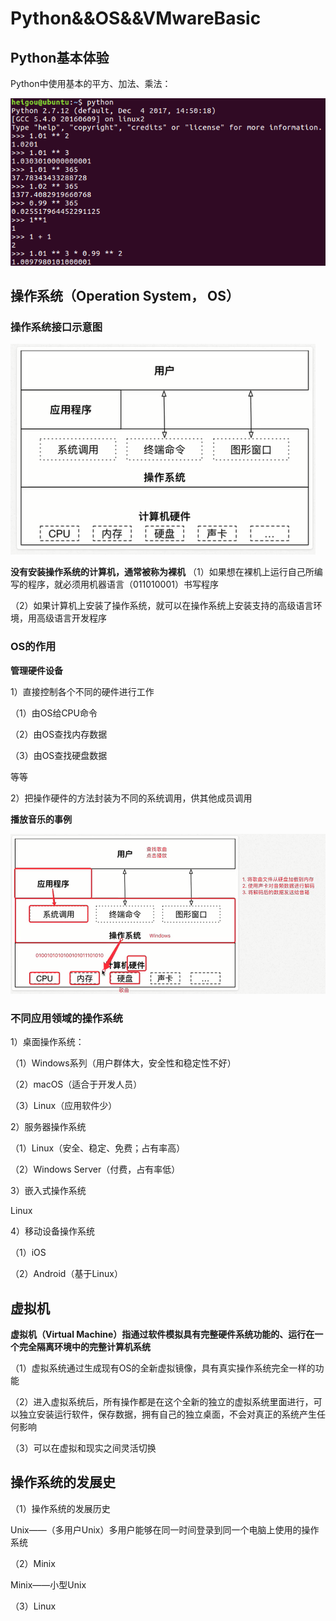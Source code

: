 # Python&&OS&&VMwareBasic
## Python基本体验

Python中使用基本的平方、加法、乘法：

![12](https://github.com/Renwoxin/Python/blob/master/image/12.png)

## 操作系统（Operation System， OS）

### 操作系统接口示意图

![13](https://github.com/Renwoxin/Python/blob/master/image/13.png)

**没有安装操作系统的计算机，通常被称为裸机**
（1）如果想在裸机上运行自己所编写的程序，就必须用机器语言（011010001）书写程序

（2）如果计算机上安装了操作系统，就可以在操作系统上安装支持的高级语言环境，用高级语言开发程序

### OS的作用
**管理硬件设备**

1）直接控制各个不同的硬件进行工作

（1）由OS给CPU命令

（2）由OS查找内存数据

（3）由OS查找硬盘数据

等等

2）把操作硬件的方法封装为不同的系统调用，供其他成员调用

**播放音乐的事例**

![14](https://github.com/Renwoxin/Python/blob/master/image/14.png)

### 不同应用领域的操作系统
1）桌面操作系统：

（1）Windows系列（用户群体大，安全性和稳定性不好）

（2）macOS（适合于开发人员）

（3）Linux（应用软件少）

2）服务器操作系统

（1）Linux（安全、稳定、免费；占有率高）

（2）Windows Server（付费，占有率低）

3）嵌入式操作系统

   Linux

4）移动设备操作系统

（1）iOS

（2）Android（基于Linux）

## 虚拟机

**虚拟机（Virtual Machine）指通过软件模拟具有完整硬件系统功能的、运行在一个完全隔离环境中的完整计算机系统**

（1）虚拟系统通过生成现有OS的全新虚拟镜像，具有真实操作系统完全一样的功能

（2）进入虚拟系统后，所有操作都是在这个全新的独立的虚拟系统里面进行，可以独立安装运行软件，保存数据，拥有自己的独立桌面，不会对真正的系统产生任何影响

（3）可以在虚拟和现实之间灵活切换

## 操作系统的发展史

（1）操作系统的发展历史

   Unix——（多用户Unix）多用户能够在同一时间登录到同一个电脑上使用的操作系统

（2）Minix

  Minix——小型Unix

（3）Linux
